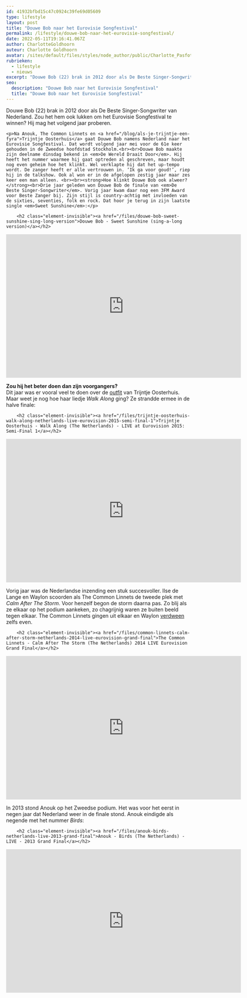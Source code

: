 ```yaml
---
id: 41932bfbd15c47c0924c39fe69d05609
type: lifestyle
layout: post
title: "Douwe Bob naar het Eurovisie Songfestival"
permalink: /lifestyle/douwe-bob-naar-het-eurovisie-songfestival/
date: 2022-05-11T19:16:41.067Z
author: CharlotteGoldhoorn
auteur: Charlotte Goldhoorn
avatar: /sites/default/files/styles/node_author/public/Charlotte_PasfotoDSC01555%20EXTRA.jpg?itok=Uh1_j08g
rubrieken:
  - lifestyle
  - nieuws
excerpt: "Douwe Bob (22) brak in 2012 door als De Beste Singer-Songwriter van Nederland. Zou het hem ook lukken om het Eurovisie Songfestival te winnen? Hij mag het volgend jaar proberen.  "
seo:
  description: "Douwe Bob naar het Eurovisie Songfestival"
  title: "Douwe Bob naar het Eurovisie Songfestival"
---
```

Douwe Bob (22) brak in 2012 door als De Beste Singer-Songwriter van Nederland. Zou het hem ook lukken om het Eurovisie Songfestival te winnen? Hij mag het volgend jaar proberen.  

    <p>Na Anouk, The Common Linnets en <a href="/blog/als-je-trijntje-een-fyra">Trijntje Oosterhuis</a> gaat Douwe Bob namens Nederland naar het Eurovisie Songfestival. Dat wordt volgend jaar mei voor de 61e keer gehouden in de Zweedse hoofdstad Stockholm.<br><br>Douwe Bob maakte zijn deelname dinsdag bekend in <em>De Wereld Draait Door</em>. Hij heeft het nummer waarmee hij gaat optreden al geschreven, maar houdt nog even geheim hoe het klinkt. Wel verklapte hij dat het up-tempo wordt. De zanger heeft er alle vertrouwen in. ‘Ik ga voor goud!’, riep hij in de talkshow. Ook al won er in de afgelopen zestig jaar maar zes keer een man alleen. <br><br><strong>Hoe klinkt Douwe Bob ook alweer?</strong><br>Drie jaar geleden won Douwe Bob de finale van <em>De Beste Singer-Songwriter</em>. Vorig jaar kwam daar nog een 3FM Award voor Beste Zanger bij. Zijn stijl is country-achtig met invloeden van de sixties, seventies, folk en rock. Dat hoor je terug in zijn laatste single <em>Sweet Sunshine</em>:</p>
<p><div class="media media-element-container media-default"><div id="file-11639" class="file file-video file-video-youtube">

        <h2 class="element-invisible"><a href="/files/douwe-bob-sweet-sunshine-sing-long-version">Douwe Bob - Sweet Sunshine (sing-a-long version)</a></h2>
    
  
  <div class="content">
    <div class="media-youtube-video media-element file-default media-youtube-1">
  <iframe class="media-youtube-player" width="640" height="390" title="Douwe Bob - Sweet Sunshine (sing-a-long version)" src="https://www.youtube.com/embed/d0rZN9y9mRc?wmode=opaque&controls=" name="Douwe Bob - Sweet Sunshine (sing-a-long version)" frameborder="0" allowfullscreen="">Video van Douwe Bob - Sweet Sunshine (sing-a-long version)</iframe>
</div>
  </div>

  
</div>
</div>
<p><strong>Zou hij het beter doen dan zijn voorgangers? </strong><br>Dit jaar was er vooral veel te doen over de <a href="/blog/als-je-trijntje-een-fyra" target="_blank">outfit</a> van Trijntje Oosterhuis. Maar weet je nog hoe haar liedje <em>Walk Along</em> ging? Ze strandde ermee in de halve finale:</p>
<p><div class="media media-element-container media-default"><div id="file-3484" class="file file-video file-video-youtube">

        <h2 class="element-invisible"><a href="/files/trijntje-oosterhuis-walk-along-netherlands-live-eurovision-2015-semi-final-1">Trijntje Oosterhuis - Walk Along (The Netherlands) - LIVE at Eurovision 2015: Semi-Final 1</a></h2>
    
  
  <div class="content">
    <div class="media-youtube-video media-element file-default media-youtube-2">
  <iframe class="media-youtube-player" width="640" height="390" title="Trijntje Oosterhuis - Walk Along (The Netherlands) - LIVE at Eurovision 2015: Semi-Final 1" src="https://www.youtube.com/embed/O_fs4SPGyF0?wmode=opaque&controls=" name="Trijntje Oosterhuis - Walk Along (The Netherlands) - LIVE at Eurovision 2015: Semi-Final 1" frameborder="0" allowfullscreen="">Video van Trijntje Oosterhuis - Walk Along (The Netherlands) - LIVE at Eurovision 2015: Semi-Final 1</iframe>
</div>
  </div>

  
</div>
</div>
<p>Vorig jaar was de Nederlandse inzending een stuk succesvoller. Ilse de Lange en Waylon scoorden als The Common Linnets de tweede plek met <em>Calm After The Storm</em>. Voor henzelf begon de storm daarna pas. Zo blij als ze elkaar op het podium aankeken, zo chagrijnig waren ze buiten beeld tegen elkaar. The Common Linnets gingen uit elkaar en Waylon <a href="/archief/waylon-terecht" target="_blank">verdween</a> zelfs even.</p>
<p><div class="media media-element-container media-default"><div id="file-11640" class="file file-video file-video-youtube">

        <h2 class="element-invisible"><a href="/files/common-linnets-calm-after-storm-netherlands-2014-live-eurovision-grand-final">The Common Linnets - Calm After The Storm (The Netherlands) 2014 LIVE Eurovision Grand Final</a></h2>
    
  
  <div class="content">
    <div class="media-youtube-video media-element file-default media-youtube-3">
  <iframe class="media-youtube-player" width="640" height="390" title="The Common Linnets - Calm After The Storm (The Netherlands) 2014 LIVE Eurovision Grand Final" src="https://www.youtube.com/embed/4ggBPAm5XLA?wmode=opaque&controls=" name="The Common Linnets - Calm After The Storm (The Netherlands) 2014 LIVE Eurovision Grand Final" frameborder="0" allowfullscreen="">Video van The Common Linnets - Calm After The Storm (The Netherlands) 2014 LIVE Eurovision Grand Final</iframe>
</div>
  </div>

  
</div>
</div>
<p>In 2013 stond Anouk op het Zweedse podium. Het was voor het eerst in negen jaar dat Nederland weer in de finale stond. Anouk eindigde als negende met het nummer <em>Birds</em>:</p>
<p><div class="media media-element-container media-default"><div id="file-11641" class="file file-video file-video-youtube">

        <h2 class="element-invisible"><a href="/files/anouk-birds-netherlands-live-2013-grand-final">Anouk - Birds (The Netherlands) - LIVE - 2013 Grand Final</a></h2>
    
  
  <div class="content">
    <div class="media-youtube-video media-element file-default media-youtube-4">
  <iframe class="media-youtube-player" width="640" height="390" title="Anouk - Birds (The Netherlands) - LIVE - 2013 Grand Final" src="https://www.youtube.com/embed/n5iazXvMw5o?wmode=opaque&controls=" name="Anouk - Birds (The Netherlands) - LIVE - 2013 Grand Final" frameborder="0" allowfullscreen="">Video van Anouk - Birds (The Netherlands) - LIVE - 2013 Grand Final</iframe>
</div>
  </div>

  
</div>
</div>  
